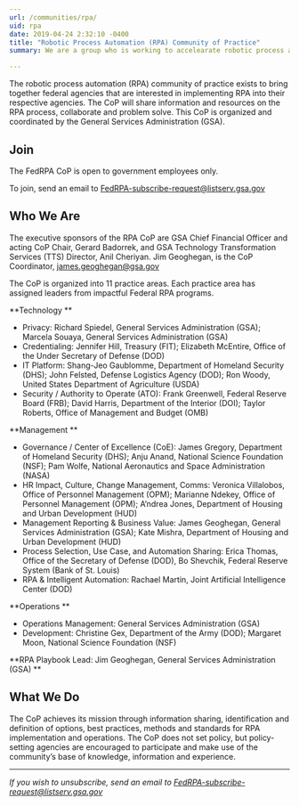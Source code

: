 ```yaml
---
url: /communities/rpa/
uid: rpa
date: 2019-04-24 2:32:10 -0400
title: "Robotic Process Automation (RPA) Community of Practice"
summary: We are a group who is working to accelearate robotic process automation (RPA) adoption in the federal government.

---
```


The robotic process automation (RPA) community of practice exists to bring together federal agencies that are interested in implementing RPA into their respective agencies. The CoP will share information and resources on the RPA process, collaborate and problem solve. This CoP is organized and coordinated by the General Services Administration (GSA).

## Join

The FedRPA CoP is open to government employees only.

To join, send an email to [FedRPA-subscribe-request@listserv.gsa.gov](mailto:FedRPA-subscribe-request@listserv.gsa.gov)

## Who We Are

The executive sponsors of the RPA CoP are GSA Chief Financial Officer and acting CoP Chair, Gerard Badorrek, and GSA Technology Transformation Services (TTS) Director, Anil Cheriyan. Jim Geoghegan, is the CoP Coordinator, [james.geoghegan@gsa.gov ](mailto:james.geoghegan@gsa.gov )

The CoP is organized into 11 practice areas.  Each practice area has assigned leaders from impactful Federal RPA programs. 

**Technology **

  * Privacy: Richard Spiedel, General Services Administration (GSA); Marcela Souaya, General Services Administration (GSA)
  * Credentialing: Jennifer Hill, Treasury (FIT); Elizabeth McEntire, Office of the Under Secretary of Defense (DOD)
  * IT Platform: Shang-Jeo Gaublomme, Department of Homeland Security (DHS); John Felsted, Defense Logistics Agency (DOD); Ron Woody, United States Department of Agriculture (USDA)
  * Security / Authority to Operate (ATO): Frank Greenwell, Federal Reserve Board (FRB); David Harris, Department of the Interior (DOI); Taylor Roberts, Office of Management and Budget (OMB)

**Management **

 * Governance / Center of Excellence (CoE): James Gregory, Department of Homeland Security (DHS); Anju Anand, National Science Foundation (NSF); Pam Wolfe, National Aeronautics and Space Administration (NASA)
 * HR Impact, Culture, Change Management, Comms: Veronica Villalobos, Office of Personnel Management (OPM); Marianne Ndekey, Office of Personnel Management (OPM); A’ndrea Jones, Department of Housing and Urban Development (HUD)
 * Management Reporting & Business Value: James Geoghegan, General Services Administration (GSA); Kate Mishra, Department of Housing and Urban Development (HUD)
 * Process Selection, Use Case, and Automation Sharing: Erica Thomas, Office of the Secretary of Defense (DOD), Bo Shevchik, Federal Reserve System (Bank of St. Louis)
 * RPA & Intelligent Automation: Rachael Martin, Joint Artificial Intelligence Center (DOD)

**Operations **

 * Operations Management: General Services Administration (GSA)
 * Development: Christine Gex, Department of the Army (DOD); Margaret Moon, National Science Foundation (NSF)

**RPA Playbook Lead: Jim Geoghegan, General Services Administration (GSA) **

## What We Do

The CoP achieves its mission through information sharing, identification and definition of options, best practices, methods and standards for RPA implementation and operations. The CoP does not set policy, but policy-setting agencies are encouraged to participate and make use of the community’s base of knowledge, information and experience.

---

_If you wish to unsubscribe, send an email to [FedRPA-subscribe-request@listserv.gsa.gov](mailto:FedRPA-subscribe-request@listserv.gsa.gov)_
